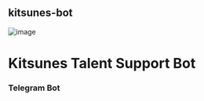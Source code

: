 ## kitsunes-bot

![image](https://badgen.net/pypi/python/black) 

# **Kitsunes Talent Support Bot**

### Telegram Bot 



